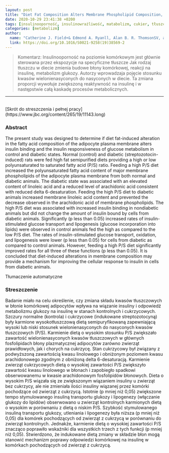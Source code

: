 ```yaml
---
layout: post
title: "Diet Fat Composition Alters Membrane Phospholipid Composition, Insulin Binding, and Glucose Metabolism in Adipocytes from Control and Diabetic Animals"
date: 2020-10-29 23:41:38 +0200
tags: [insulinooporność, insulinowrażliwość, matabolizm, cukier, tłuszcz, dieta]
categories: [metabolizm]
author:
  name: "Catherine J. Field+& Edmond A. Ryanll, Alan B. R. ThomsonSV, and M. Thomas Clandinin#311"
  link: https://doi.org/10.1016/S0021-9258(19)38569-2
---
```


> Komentarz:
> Insulinooporność na poziomie komórkowym jest głównie sterowana przez ekspozycje na specyficzne tłuszcze Jak rodzaj tłuszczu w diecie zmienia budowe błony komórkowej, reakcji na insulinę, metabolizm glukozy. Autorzy wprowadzaja pojęcie stosunku kwasów wielonienasyconych do nasyconych w diecie. Ta zmiana proporcji wywołuje zwiększoną reaktywność na insulinę i w następstwie całą kaskadę procesów metabolicznych.

<hr>
<br>
[Skrót do streszczenia i pełnej pracy](https://www.jbc.org/content/265/19/11143.long)

### Abstract
The present study was designed to determine if diet fat-induced alteration in the fatty acid composition of the adipocyte plasma membrane alters insulin binding and the insulin responsiveness of glucose metabolism in control and diabetic states. Normal (control) and diabetic (streptozotocin-induced) rats were fed high fat semipurified diets providing a high or low polyunsaturated to saturated fatty acid (P/S) ratio. Feeding a high P/S diet increased the polyunsaturated fatty acid content of major membrane phospholipids of the adipocyte plasma membrane from both normal and diabetic animals. The diabetic state was associated with an elevated content of linoleic acid and a reduced level of arachidonic acid consistent with reduced delta 6-desaturation. Feeding the high P/S diet to diabetic animals increased membrane linoleic acid content and prevented the decrease observed in the arachidonic acid of membrane phospholipids. The high P/S diet was associated with increased insulin binding in nondiabetic animals but did not change the amount of insulin bound by cells from diabetic animals. Significantly (p less than 0.05) increased rates of insulin-stimulated glucose transport and lipogenesis (glucose incorporation into lipids) were observed in control animals fed the high as compared to the low P/S diet. The rates of insulin-stimulated glucose transport, oxidation, and lipogenesis were lower (p less than 0.05) for cells from diabetic as compared to control animals. However, feeding a high P/S diet significantly improved rates for all three of these functions (p less than 0.05). It is concluded that diet-induced alterations in membrane composition may provide a mechanism for improving the cellular response to insulin in cells from diabetic animals.

Tłumaczenie automatyczne

### Streszczenie
Badanie miało na celu określenie, czy zmiana składu kwasów tłuszczowych w błonie komórkowej adipocytów wpływa na wiązanie insuliny i odpowiedź metabolizmu glukozy na insulinę w stanach kontrolnych i cukrzycowych. Szczury normalne (kontrola) i cukrzycowe (indukowane streptozotocyną) były karmione wysokotłuszczową dietą semipuryfikowaną zapewniającą wysoki lub niski stosunek wielonienasyconych do nasyconych kwasów tłuszczowych (P/S). Karmienie dietą o wysokim stosunku P/S zwiększało zawartość wielonienasyconych kwasów tłuszczowych w głównych fosfolipidach błony plazmatycznej adipocytów zarówno zwierząt prawidłowych, jak i chorych na cukrzycę. Stan cukrzycowy był związany z podwyższoną zawartością kwasu linolowego i obniżonym poziomem kwasu arachidonowego zgodnym z obniżoną delta 6-desaturacją. Karmienie zwierząt cukrzycowych dietą o wysokiej zawartości P/S zwiększyło zawartość kwasu linolowego w błonach i zapobiegło spadkowi obserwowanemu w kwasie arachidonowym fosfolipidów błonowych. Dieta o wysokim P/S wiązała się ze zwiększonym wiązaniem insuliny u zwierząt bez cukrzycy, ale nie zmieniała ilości insuliny wiązanej przez komórki pochodzące od zwierząt z cukrzycą. Istotnie (p mniej niż 0,05) zwiększone tempo stymulowanego insuliną transportu glukozy i lipogenezy (włączanie glukozy do lipidów) obserwowano u zwierząt kontrolnych karmionych dietą o wysokim w porównaniu z dietą o niskim P/S. Szybkość stymulowanego insuliną transportu glukozy, utleniania i lipogenezy była niższa (p mniej niż 0,05) dla komórek pochodzących od zwierząt z cukrzycą w porównaniu do zwierząt kontrolnych. Jednakże, karmienie dietą o wysokiej zawartości P/S znacząco poprawiło wskaźniki dla wszystkich trzech z tych funkcji (p mniej niż 0,05). Stwierdzono, że indukowane dietą zmiany w składzie błon mogą stanowić mechanizm poprawy odpowiedzi komórkowej na insulinę w komórkach pochodzących od zwierząt z cukrzycą.
